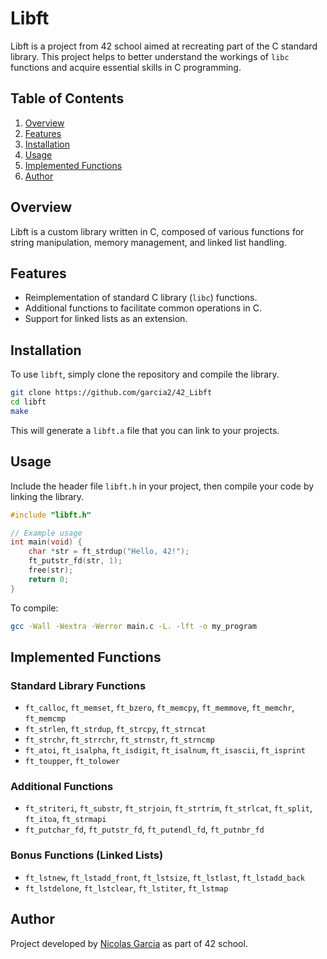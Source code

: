 # Libft

Libft is a project from 42 school aimed at recreating part of the C standard library. This project helps to better understand the workings of `libc` functions and acquire essential skills in C programming.

## Table of Contents
1. [Overview](#overview)
2. [Features](#features)
3. [Installation](#installation)
4. [Usage](#usage)
5. [Implemented Functions](#implemented-functions)
6. [Author](#author)

## Overview

Libft is a custom library written in C, composed of various functions for string manipulation, memory management, and linked list handling.

## Features

- Reimplementation of standard C library (`libc`) functions.
- Additional functions to facilitate common operations in C.
- Support for linked lists as an extension.

## Installation

To use `libft`, simply clone the repository and compile the library.

```bash
git clone https://github.com/garcia2/42_Libft
cd libft
make
```

This will generate a `libft.a` file that you can link to your projects.

## Usage

Include the header file `libft.h` in your project, then compile your code by linking the library.

```c
#include "libft.h"

// Example usage
int main(void) {
    char *str = ft_strdup("Hello, 42!");
    ft_putstr_fd(str, 1);
    free(str);
    return 0;
}
```

To compile:

```bash
gcc -Wall -Wextra -Werror main.c -L. -lft -o my_program
```

## Implemented Functions

### Standard Library Functions
- `ft_calloc`, `ft_memset`, `ft_bzero`, `ft_memcpy`, `ft_memmove`, `ft_memchr`, `ft_memcmp`
- `ft_strlen`, `ft_strdup`, `ft_strcpy`, `ft_strncat`
- `ft_strchr`, `ft_strrchr`, `ft_strnstr`, `ft_strncmp`
- `ft_atoi`, `ft_isalpha`, `ft_isdigit`, `ft_isalnum`, `ft_isascii`, `ft_isprint`
- `ft_toupper`, `ft_tolower`

### Additional Functions
- `ft_striteri`, `ft_substr`, `ft_strjoin`, `ft_strtrim`, `ft_strlcat`, `ft_split`, `ft_itoa`, `ft_strmapi`
- `ft_putchar_fd`, `ft_putstr_fd`, `ft_putendl_fd`, `ft_putnbr_fd`

### Bonus Functions (Linked Lists)
- `ft_lstnew`, `ft_lstadd_front`, `ft_lstsize`, `ft_lstlast`, `ft_lstadd_back`
- `ft_lstdelone`, `ft_lstclear`, `ft_lstiter`, `ft_lstmap`

## Author

Project developed by [Nicolas Garcia](https://github.com/garcia2) as part of 42 school.
